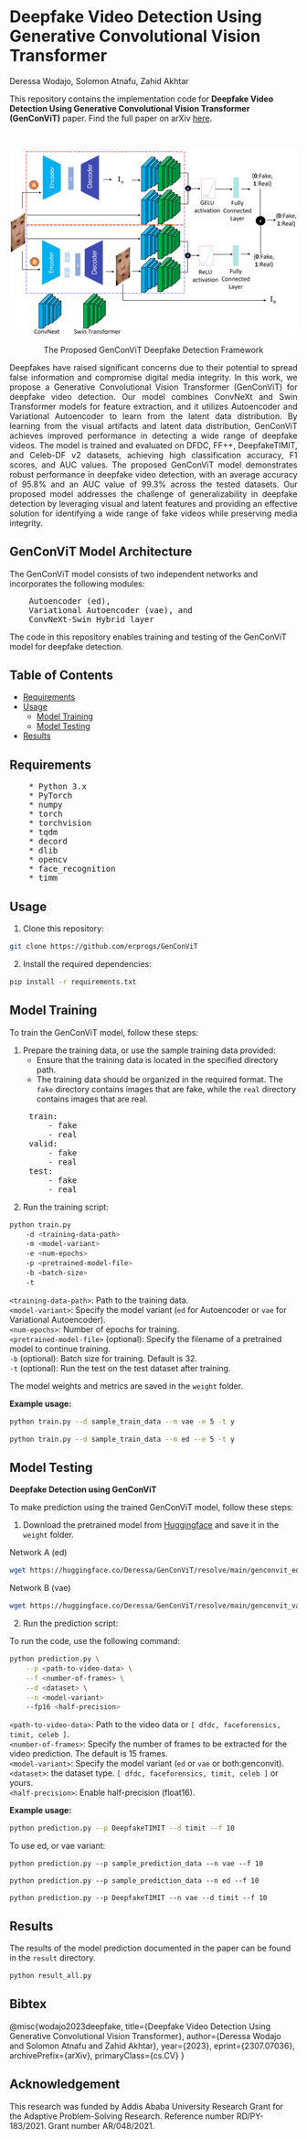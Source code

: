 # Deepfake Video Detection Using Generative Convolutional Vision Transformer
Deressa Wodajo, Solomon Atnafu, Zahid Akhtar

This repository contains the implementation code for **Deepfake Video Detection Using Generative Convolutional Vision Transformer (GenConViT)** paper. Find the full paper on arXiv [here](https://arxiv.org/abs/2307.07036).

<br/><br/>
![The Proposed GenConViT Deepfake Detection Framework](img/genconvit.png)
<p align="center">The Proposed GenConViT Deepfake Detection Framework</p>

<p style="text-align: justify;">
Deepfakes have raised significant concerns due to their potential to spread false information and compromise digital media integrity. In this work, we propose a Generative Convolutional Vision Transformer (GenConViT) for deepfake video detection. Our model combines ConvNeXt and Swin Transformer models for feature extraction, and it utilizes Autoencoder and Variational Autoencoder to learn from the latent data distribution. By learning from the visual artifacts and latent data distribution, GenConViT achieves improved performance in detecting a wide range of deepfake videos. The model is trained and evaluated on DFDC, FF++, DeepfakeTIMIT, and Celeb-DF v2 datasets, achieving high classification accuracy, F1 scores, and AUC values. The proposed GenConViT model demonstrates robust performance in deepfake video detection, with an average accuracy of 95.8% and an AUC value of 99.3% across the tested datasets. Our proposed model addresses the challenge of generalizability in deepfake detection by leveraging visual and latent features and providing an effective solution for identifying a wide range of fake videos while preserving media integrity.
</p>

## GenConViT Model Architecture

The GenConViT model consists of two independent networks and incorporates the following modules:
<pre>
    Autoencoder (ed),
    Variational Autoencoder (vae), and
    ConvNeXt-Swin Hybrid layer
</pre>

The code in this repository enables training and testing of the GenConViT model for deepfake detection.

## Table of Contents

- [Requirements](#requirements)
- [Usage](#usage)
  - [Model Training](#model-training)
  - [Model Testing](#model-testing)
- [Results](#results)

## Requirements
<pre>
    * Python 3.x
    * PyTorch
    * numpy
    * torch
    * torchvision
    * tqdm
    * decord
    * dlib
    * opencv
    * face_recognition
    * timm
</pre>

## Usage

1. Clone this repository:

```bash
git clone https://github.com/erprogs/GenConViT
```

2. Install the required dependencies:

```bash
pip install -r requirements.txt
```

## Model Training

To train the GenConViT model, follow these steps:

1. Prepare the training data, or use the sample training data provided:
    * Ensure that the training data is located in the specified directory path.
    * The training data should be organized in the required format. The `fake` directory contains images that are fake, while the `real` directory contains images that are real.
<pre>
    train:
        - fake
        - real
    valid:
        - fake
        - real
    test:
        - fake
        - real
</pre>
 

2. Run the training script:

```bash
python train.py
    -d <training-data-path>
    -m <model-variant>
    -e <num-epochs>
    -p <pretrained-model-file>
    -b <batch-size>
    -t
```

`<training-data-path>`: Path to the training data.<br/>
`<model-variant>`: Specify the model variant (`ed` for Autoencoder or `vae` for Variational Autoencoder).<br/>
`<num-epochs>`: Number of epochs for training.<br/>
`<pretrained-model-file>` (optional): Specify the filename of a pretrained model to continue training.<br/>
`-b` (optional): Batch size for training. Default is 32.<br/>
`-t` (optional): Run the test on the test dataset after training.

The model weights and metrics are saved in the `weight` folder.

**Example usage:** 
```bash
python train.py --d sample_train_data --m vae -e 5 -t y
```
```bash
python train.py --d sample_train_data --m ed --e 5 -t y
```

## Model Testing
**Deepfake Detection using GenConViT**

To make prediction using the trained GenConViT model, follow these steps:

1. Download the pretrained model from [Huggingface](https://huggingface.co/Deressa/GenConViT) and save it in the `weight` folder.

Network A (ed) 
```bash
wget https://huggingface.co/Deressa/GenConViT/resolve/main/genconvit_ed_inference.pth
```
Network B (vae)
```bash
wget https://huggingface.co/Deressa/GenConViT/resolve/main/genconvit_vae_inference.pth
```

2. Run the prediction script:

To run the code, use the following command:

```bash
python prediction.py \
    --p <path-to-video-data> \
    --f <number-of-frames> \
    --d <dataset> \
    --n <model-variant>
    --fp16 <half-precision>
```
  `<path-to-video-data>`: Path to the video data or `[ dfdc, faceforensics, timit, celeb ]`.<br/>
  `<number-of-frames>`: Specify the number of frames to be extracted for the video prediction. The default is 15 frames.<br/>
  `<model-variant>`: Specify the model variant (`ed` or `vae` or both:genconvit).<br/>
  `<dataset>`: the dataset type. `[ dfdc, faceforensics, timit, celeb ]` or yours.<br/>
  `<half-precision>`: Enable half-precision (float16).

**Example usage:** 
```bash
python prediction.py --p DeepfakeTIMIT --d timit --f 10 
```
To use ed, or vae variant:

``` 
python prediction.py --p sample_prediction_data --n vae --f 10
```
```
python prediction.py --p sample_prediction_data --n ed --f 10
```
```
python prediction.py --p DeepfakeTIMIT --n vae --d timit --f 10
```

## Results

The results of the model prediction documented in the paper can be found in the `result` directory. 
```bash
python result_all.py
```

## Bibtex

@misc{wodajo2023deepfake,
      title={Deepfake Video Detection Using Generative Convolutional Vision Transformer}, 
      author={Deressa Wodajo and Solomon Atnafu and Zahid Akhtar},
      year={2023},
      eprint={2307.07036},
      archivePrefix={arXiv},
      primaryClass={cs.CV}
}

## Acknowledgement

This research was funded by Addis Ababa University Research Grant for the Adaptive Problem-Solving Research. Reference number RD/PY-183/2021. Grant number AR/048/2021.
